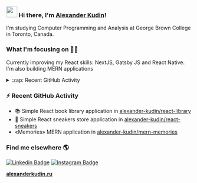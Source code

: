 ### <img src="https://media.giphy.com/media/hvRJCLFzcasrR4ia7z/giphy.gif" width="30px"> Hi there, I'm [Alexander Kudin](http://alexanderkudin.ru)!

I'm studying Computer Programming and Analysis at George Brown College in Toronto, Canada.

### What I'm focusing on 👨‍💻

Currently improving my React skills: NextJS, Gatsby JS and React Native.<br />
I'm also building MERN applications


<details>
  <summary>:zap: Recent GitHub Activity</summary>
  
<!--START_SECTION:activity-->
1. 📚 Simple React book library application in [alexander-kudin/react-library](https://github.com/alexander-kudin/react-library)
2. 👟 Simple React sneakers store application in [alexander-kudin/react-sneakers](https://github.com/alexander-kudin/react-sneakers)
3. ❌ «Memories» MERN application in [alexander-kudin/mern-memories](https://github.com/alexander-kudin/mern-memories)
<!--END_SECTION:activity-->
  
 

</details>

### :zap: Recent GitHub Activity
<!-- POST-LIST:START -->
- 📚 Simple React book library application in [alexander-kudin/react-library](https://github.com/alexander-kudin/react-library)
- 👟 Simple React sneakers store application in [alexander-kudin/react-sneakers](https://github.com/alexander-kudin/react-sneakers)
- «Memories» MERN application in [alexander-kudin/mern-memories](https://github.com/alexander-kudin/mern-memories)
<!-- POST-LIST:END -->

### Find me elsewhere 🌎

[![Linkedin Badge](https://img.shields.io/badge/-LinkedIn-blue?style=flat-square&logo=Linkedin&logoColor=white&link=https://www.linkedin.com/in/harshkumarkhatri/)](ttps://www.linkedin.com/in/alexanderkudin/)  [![Instagram Badge](https://img.shields.io/badge/Instagram-E4405F?style=for-the-badge&logo=instagram&logoColor=white)](https://www.instagram.com/imalexanderkudin/)


**[alexanderkudin.ru](http://alexanderkudin.ru)**

[website]: http://alexanderkudin.ru
[instagram]: https://www.instagram.com/imalexanderkudin/
[linkedin]: https://www.linkedin.com/in/alexanderkudin/
